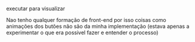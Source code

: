 executar <npx http-server> para visualizar

Nao tenho qualquer formação de front-end por isso coisas como animações dos butões não são da minha implementação (estava apenas a experimentar o que era possivel fazer e entender o processo)